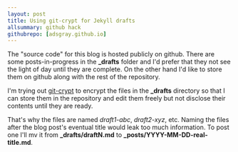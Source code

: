 ```yaml
---
layout: post
title: Using git-crypt for Jekyll drafts
allsummary: github hack
githubrepo: [adsgray.github.io]
---
```


The "source code" for this blog is hosted publicly on github.
There are some posts-in-progress in the **\_drafts** folder and I'd prefer that they
not see the light of day until they are complete. On the other hand I'd like
to store them on github along with the rest of the repository.

I'm trying out [git-crypt](https://github.com/AGWA/git-crypt) to encrypt the files in the **\_drafts** directory so that
I can store them in the repository and edit them freely but not disclose their
contents until they are ready. 

That's why the files are named *draft1-abc*, *draft2-xyz*, etc.  Naming the
files after the blog post's eventual title would leak too much information.
To post one I'll mv it from **\_drafts/draftN.md** to
**\_posts/YYYY-MM-DD-real-title.md**. 



